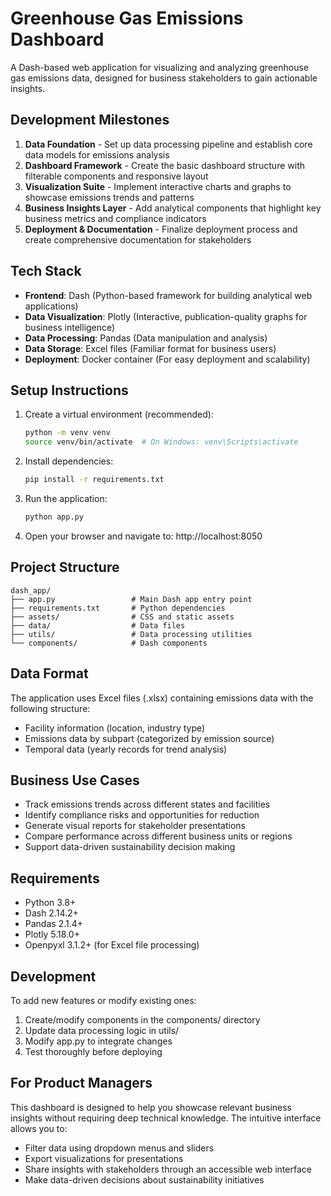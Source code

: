 # Greenhouse Gas Emissions Dashboard

A Dash-based web application for visualizing and analyzing greenhouse gas emissions data, designed for business stakeholders to gain actionable insights.

## Development Milestones

1. **Data Foundation** - Set up data processing pipeline and establish core data models for emissions analysis
2. **Dashboard Framework** - Create the basic dashboard structure with filterable components and responsive layout
3. **Visualization Suite** - Implement interactive charts and graphs to showcase emissions trends and patterns
4. **Business Insights Layer** - Add analytical components that highlight key business metrics and compliance indicators
5. **Deployment & Documentation** - Finalize deployment process and create comprehensive documentation for stakeholders

## Tech Stack

- **Frontend**: Dash (Python-based framework for building analytical web applications)
- **Data Visualization**: Plotly (Interactive, publication-quality graphs for business intelligence)
- **Data Processing**: Pandas (Data manipulation and analysis)
- **Data Storage**: Excel files (Familiar format for business users)
- **Deployment**: Docker container (For easy deployment and scalability)

## Setup Instructions

1. Create a virtual environment (recommended):
   ```bash
   python -m venv venv
   source venv/bin/activate  # On Windows: venv\Scripts\activate
   ```

2. Install dependencies:
   ```bash
   pip install -r requirements.txt
   ```

3. Run the application:
   ```bash
   python app.py
   ```

4. Open your browser and navigate to: http://localhost:8050

## Project Structure

```
dash_app/
├── app.py                 # Main Dash app entry point
├── requirements.txt       # Python dependencies
├── assets/                # CSS and static assets
├── data/                  # Data files
├── utils/                 # Data processing utilities
└── components/            # Dash components
```

## Data Format

The application uses Excel files (.xlsx) containing emissions data with the following structure:
- Facility information (location, industry type)
- Emissions data by subpart (categorized by emission source)
- Temporal data (yearly records for trend analysis)

## Business Use Cases

- Track emissions trends across different states and facilities
- Identify compliance risks and opportunities for reduction
- Generate visual reports for stakeholder presentations
- Compare performance across different business units or regions
- Support data-driven sustainability decision making

## Requirements

- Python 3.8+
- Dash 2.14.2+
- Pandas 2.1.4+
- Plotly 5.18.0+
- Openpyxl 3.1.2+ (for Excel file processing)

## Development

To add new features or modify existing ones:
1. Create/modify components in the components/ directory
2. Update data processing logic in utils/
3. Modify app.py to integrate changes
4. Test thoroughly before deploying

## For Product Managers

This dashboard is designed to help you showcase relevant business insights without requiring deep technical knowledge. The intuitive interface allows you to:

- Filter data using dropdown menus and sliders
- Export visualizations for presentations
- Share insights with stakeholders through an accessible web interface
- Make data-driven decisions about sustainability initiatives